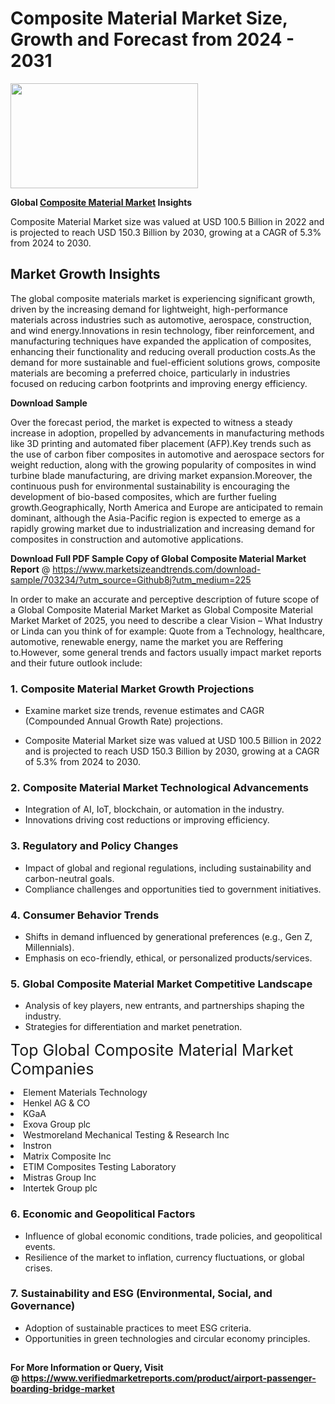 <H1>Composite Material Market Size, Growth and Forecast from 2024 - 2031</H1><img class="aligncenter size-medium wp-image-584254" src="https://thirdeyenews.in/wp-content/uploads/2024/09/Global-Market-Research-300x168.jpeg" alt="" width="300" height="168" /><p><strong>Global&nbsp;<a href="https://www.marketsizeandtrends.com/download-sample/703234/?utm_source=Github8j?utm_medium=225">Composite Material Market</a> Insights</strong></p><p>Composite Material Market size was valued at USD 100.5 Billion in 2022 and is projected to reach USD 150.3 Billion by 2030, growing at a CAGR of 5.3% from 2024 to 2030.</p><p><h2>Market Growth Insights</h2> <p>The global composite materials market is experiencing significant growth, driven by the increasing demand for lightweight, high-performance materials across industries such as automotive, aerospace, construction, and wind energy.Innovations in resin technology, fiber reinforcement, and manufacturing techniques have expanded the application of composites, enhancing their functionality and reducing overall production costs.As the demand for more sustainable and fuel-efficient solutions grows, composite materials are becoming a preferred choice, particularly in industries focused on reducing carbon footprints and improving energy efficiency.</p> <p><strong>Download Sample</strong></p> <p>Over the forecast period, the market is expected to witness a steady increase in adoption, propelled by advancements in manufacturing methods like 3D printing and automated fiber placement (AFP).Key trends such as the use of carbon fiber composites in automotive and aerospace sectors for weight reduction, along with the growing popularity of composites in wind turbine blade manufacturing, are driving market expansion.Moreover, the continuous push for environmental sustainability is encouraging the development of bio-based composites, which are further fueling growth.Geographically, North America and Europe are anticipated to remain dominant, although the Asia-Pacific region is expected to emerge as a rapidly growing market due to industrialization and increasing demand for composites in construction and automotive applications.</p> <p><span class=""><strong>Download Full PDF Sample Copy of Global Composite Material Market Report</strong> @ <a href="https://www.marketsizeandtrends.com/download-sample/703234/?utm_source=Github8j?utm_medium=225" target="_blank">https://www.marketsizeandtrends.com/download-sample/703234/?utm_source=Github8j?utm_medium=225</a></span></p><p>In order to make an accurate and perceptive description of future scope of a Global&nbsp;Composite Material Market Market as Global&nbsp;Composite Material Market Market of 2025, you need to describe a clear Vision &ndash; What Industry or Linda can you think of for example: Quote from a Technology, healthcare, automotive, renewable energy, name the market you are Reffering to.However, some general trends and factors usually impact market reports and their future outlook include:</p><h3>1.&nbsp;<strong>Composite Material Market Growth Projections</strong></h3><ul><li>Examine market size trends, revenue estimates and CAGR (Compounded Annual Growth Rate) projections.</li><li><p>Composite Material Market size was valued at USD 100.5 Billion in 2022 and is projected to reach USD 150.3 Billion by 2030, growing at a CAGR of 5.3% from 2024 to 2030.</p></li></ul><h3>2.&nbsp;<strong>Composite Material Market Technological Advancements</strong></h3><ul><li>Integration of AI, IoT, blockchain, or automation in the industry.</li><li>Innovations driving cost reductions or improving efficiency.</li></ul><h3>3.&nbsp;<strong>Regulatory and Policy Changes</strong></h3><ul><li>Impact of global and regional regulations, including sustainability and carbon-neutral goals.</li><li>Compliance challenges and opportunities tied to government initiatives.</li></ul><h3>4.&nbsp;<strong>Consumer Behavior Trends</strong></h3><ul><li>Shifts in demand influenced by generational preferences (e.g., Gen Z, Millennials).</li><li>Emphasis on eco-friendly, ethical, or personalized products/services.</li></ul><h3>5.&nbsp;<strong>Global Composite Material Market Competitive Landscape</strong></h3><ul><li>Analysis of key players, new entrants, and partnerships shaping the industry.</li><li>Strategies for differentiation and market penetration.</li></ul><p data-pm-slice="1 1 []"><span style="color: inherit; font-family: inherit; font-size: 25px;">Top Global Composite Material Market Companies</span></p><div class="" data-test-id=""><p><li>Element Materials Technology</li><li> Henkel AG & CO</li><li> KGaA</li><li> Exova Group plc</li><li> Westmoreland Mechanical Testing & Research Inc</li><li> Instron</li><li> Matrix Composite Inc</li><li> ETIM Composites Testing Laboratory</li><li> Mistras Group Inc</li><li> Intertek Group plc</li></p></div><h3>6.&nbsp;<strong>Economic and Geopolitical Factors</strong></h3><ul><li>Influence of global economic conditions, trade policies, and geopolitical events.</li><li>Resilience of the market to inflation, currency fluctuations, or global crises.</li></ul><h3>7.&nbsp;<strong>Sustainability and ESG (Environmental, Social, and Governance)</strong></h3><ul><li>Adoption of sustainable practices to meet ESG criteria.</li><li>Opportunities in green technologies and circular economy principles.</li></ul><h2><strong style="font-size: 14px;">For More Information or Query, Visit @&nbsp;</strong><a style="background-color: #ffffff; font-size: 14px;" href="https://www.marketsizeandtrends.com/report/composite-material-market/" target="_blank">https://www.verifiedmarketreports.com/product/airport-passenger-boarding-bridge-market</a></h2>